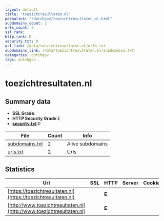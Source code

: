 ```yaml
---
layout: default
title: "toezichtresultaten.nl"
permalink: "/dutchgov/toezichtresultaten.nl.html"
subdomains_count: 2
urls_count: 2
ssl_rank: 
http_rank: E
security_txt: 0
url_link: /data/toezichtresultaten.nl/urls.txt
subdomains_link: /data/toezichtresultaten.nl/subdomains.txt
categories: dutchgov
tags: dutchgov
---
```



# toezichtresultaten.nl
## Summary data


 - **SSL Grade**:
 - **HTTP Security Grade**:E
 - **[security.txt](https://www.digitaleoverheid.nl/nieuws/standaard-security-txt-nu-verplicht-voor-overheid/)**:0


| File       | Count | Info |
|------------|-------|------|
|[subdomains.txt](/DutchGovScope/data/toezichtresultaten.nl/subdomains.txt)|2|Alive subdomains|
|[urls.txt](/DutchGovScope/data/toezichtresultaten.nl/urls.txt)|2|Urls|


## Statistics


| Url | SSL | HTTP | Server | Cookie | HSTS | CORS | CTO | CSP | XFO | XXP | RP |FP| Tech |Title |
|--------|-------|-------|------|------|------|------|------|------|------|------|------|------|------|------|
|[https://toezichtresultaten.nl](https://toezichtresultaten.nl)| | **E**|| | | | | | | | :white_check_mark: | |HSTS|Toezichtresultat...|
|[http://www.toezichtresultaten.nl](http://www.toezichtresultaten.nl)| | **E**|| | | | | | | | :white_check_mark: | |||


